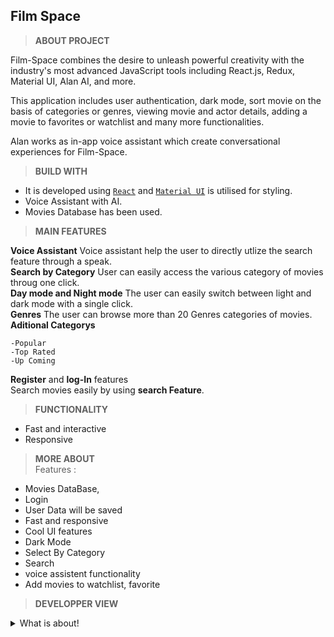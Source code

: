 ## Film Space

>**ABOUT PROJECT**
<p>Film-Space combines the desire to unleash powerful creativity with the industry's most advanced JavaScript tools including React.js, Redux, Material UI, Alan AI, and more.</P>

<p>This application includes user authentication, dark mode, sort movie on the basis of categories or genres, viewing movie and actor details, adding a movie to favorites or watchlist and many more functionalities.</P>

<p>Alan works as in-app voice assistant which create conversational experiences for Film-Space.</p>

> **BUILD WITH**
- It is developed using [`React`](https://reactjs.org/) and [`Material UI`](https://mui.com/) is utilised for styling.
- Voice Assistant with AI.
- Movies Database has been used.

>**MAIN FEATURES**

 **Voice Assistant**
    Voice assistant help the user to directly utlize the search feature through a speak. <br/>
 **Search by Category**
    User can easily access the various category of movies throug one click. <br/>
 **Day mode and Night mode**
    The user can easily switch between light and dark mode with a single click. <br/>
 **Genres**
    The user can browse more than 20 Genres categories of movies. <br/>
 **Aditional Categorys**
 
    -Popular 
    -Top Rated 
    -Up Coming
 **Register** and **log-In** features <br/>
 Search movies easily by using **search Feature**.

>**FUNCTIONALITY**
- Fast and interactive
- Responsive

>**MORE ABOUT** <br/>
        Features :         
    <summery>
- Movies DataBase,
- Login
- User Data will be saved
- Fast and responsive
- Cool UI features
- Dark Mode
- Select By Category
- Search
- voice assistent functionality
- Add movies to watchlist, favorite
    </summery>

>**DEVELOPPER VIEW**
<details><summary>What is about!</summary>updated soon...</details>
